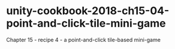 # unity-cookbook-2018-ch15-04-point-and-click-tile-mini-game
Chapter 15 - recipe 4 - a point-and-click tile-based mini-game

